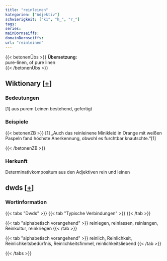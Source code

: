```yaml
---
title: "reinleinen"
kategorien: ["Adjektiv"]
schwierigkeit: ["k1", "h_", "r_"]
tags:
series:
mainDornseiffs:
domainDornseiffs:
url: "reinleinen"
---
```


{{< betonenÜbs >}}
**Übersetzung:**  
pure-linen, of pure linen  
{{< /betonenÜbs >}}

## Wiktionary [[+](https://de.wiktionary.org/wiki/reinleinen)]

### Bedeutungen
[1] aus purem Leinen bestehend, gefertigt  

### Beispiele
{{< betonenZB >}}
[1] „Auch das reinleinene Minikleid in Orange mit weißen Paspeln fand höchste Anerkennung, obwohl es furchtbar knautschte.“[1]  

{{< /betonenZB >}}
### Herkunft
Determinativkompositum aus den Adjektiven rein und leinen  



## dwds [[+](https://www.dwds.de/wb/reinleinen)]

### Wortinformation
{{< tabs "Dwds" >}}
{{< tab "Typische Verbindungen" >}}
{{< /tab >}}

{{< tab "alphabetisch vorangehend" >}}
reinlegen, reinlassen, reinlangen, Reinkultur, reinkriegen
{{< /tab >}}

{{< tab "alphabetisch vorangehend" >}}
reinlich, Reinlichkeit, Reinlichkeitsbedürfnis, Reinlichkeitsfimmel, reinlichkeitsliebend
{{< /tab >}}

{{< /tabs >}}

